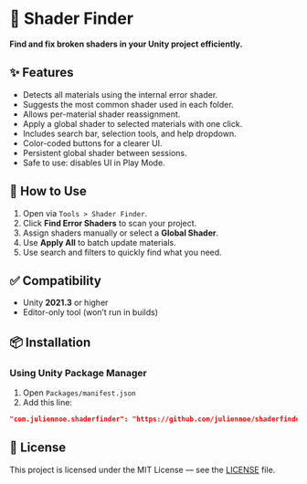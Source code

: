 # 🎯 Shader Finder

**Find and fix broken shaders in your Unity project efficiently.**

## ✨ Features

- Detects all materials using the internal error shader.
- Suggests the most common shader used in each folder.
- Allows per-material shader reassignment.
- Apply a global shader to selected materials with one click.
- Includes search bar, selection tools, and help dropdown.
- Color-coded buttons for a clearer UI.
- Persistent global shader between sessions.
- Safe to use: disables UI in Play Mode.

## 🧪 How to Use

1. Open via `Tools > Shader Finder`.
2. Click **Find Error Shaders** to scan your project.
3. Assign shaders manually or select a **Global Shader**.
4. Use **Apply All** to batch update materials.
5. Use search and filters to quickly find what you need.

## ✅ Compatibility

- Unity **2021.3** or higher
- Editor-only tool (won’t run in builds)

## 📦 Installation

### Using Unity Package Manager

1. Open `Packages/manifest.json`
2. Add this line:

```json
"com.juliennoe.shaderfinder": "https://github.com/juliennoe/shaderfinder.git"
```

## 📄 License

This project is licensed under the MIT License — see the [LICENSE](./LICENSE) file.
